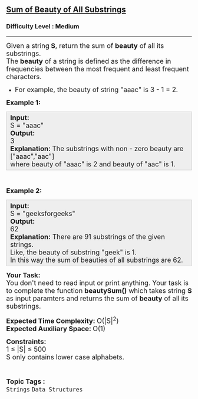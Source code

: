 <h2><a href="https://www.geeksforgeeks.org/problems/sum-of-beauty-of-all-substrings-1662962118/1">Sum of Beauty of All Substrings</a></h2><h3>Difficulty Level : Medium</h3><hr><div class="problems_problem_content__Xm_eO"><p><span style="font-size: 18px;">Given a&nbsp;string<strong> S</strong>, return the sum of <strong>beauty</strong> of all its substrings.<br>The <strong>beauty</strong> of a string is defined as the difference in frequencies between the most frequent and least frequent characters.</span></p>
<ul>
<li><span style="font-size: 18px;">For example, the beauty of string "aaac" is 3 - 1 = 2.</span></li>
</ul>
<p><span style="font-size: 18px;"><strong>Example 1:</strong></span></p>
<div style="background: #eeeeee; border: 1px solid #cccccc; padding: 5px 10px; --darkreader-inline-bgimage: initial; --darkreader-inline-bgcolor: #222426; --darkreader-inline-border-top: #3e4446; --darkreader-inline-border-right: #3e4446; --darkreader-inline-border-bottom: #3e4446; --darkreader-inline-border-left: #3e4446;"><span style="font-size: 18px;"><strong>Input:</strong><br>S = "aaac"<br><strong>Output: </strong><br>3<br><strong>Explanation:&nbsp;</strong>The substrings with non - zero&nbsp;beauty are ["aaac","aac"] <br>where beauty of "aaac" is 2 and beauty of "aac" is 1.</span></div>
<p>&nbsp;</p>
<p><span style="font-size: 18px;"><strong>Example 2:</strong></span></p>
<div style="background: #eeeeee; border: 1px solid #cccccc; padding: 5px 10px; --darkreader-inline-bgimage: initial; --darkreader-inline-bgcolor: #222426; --darkreader-inline-border-top: #3e4446; --darkreader-inline-border-right: #3e4446; --darkreader-inline-border-bottom: #3e4446; --darkreader-inline-border-left: #3e4446;"><span style="font-size: 18px;"><strong>Input:</strong><br>S = "geeksforgeeks"<br><strong>Output: </strong><br>62<br><strong>Explanation:</strong> There are 91&nbsp;substrings of the given strings.<br>Like, the beauty of substring "geek" is 1. <br>In this way the sum of&nbsp;beauties of all substrings are 62.</span></div>
<p><span style="font-size: 18px;"><strong>Your Task:</strong><br>You don't need to read input or print anything. Your task is to complete the function <strong>beautySum()</strong> which takes&nbsp;string <strong>S</strong> as input paramters&nbsp;and returns the sum of <strong>beauty</strong> of all its substrings.&nbsp;</span></p>
<p><span style="font-size: 18px;"><strong>Expected Time Complexity: </strong>O(|S|<sup>2</sup>)<br><strong>Expected Auxiliary Space: </strong>O(1)</span></p>
<p><span style="font-size: 18px;"><strong>Constraints:&nbsp;</strong><br>1 ≤ |S|&nbsp;≤ 500<br>S only contains lower case alphabets.</span></p></div><br><p><span style=font-size:18px><strong>Topic Tags : </strong><br><code>Strings</code>&nbsp;<code>Data Structures</code>&nbsp;